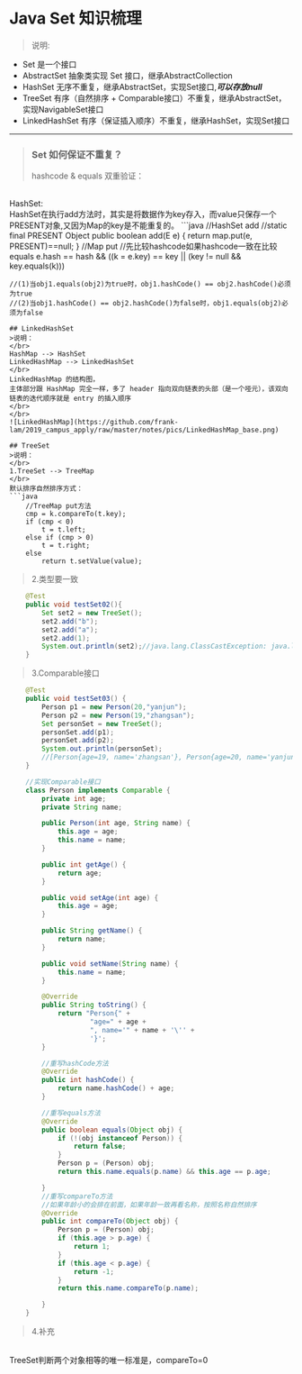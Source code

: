 # Java Set 知识梳理
>说明:
- Set 是一个接口
- AbstractSet 抽象类实现 Set 接口，继承AbstractCollection
- HashSet 无序不重复，继承AbstractSet，实现Set接口,***可以存放null*** 
- TreeSet 有序（自然排序 + Comparable接口）不重复，继承AbstractSet，实现NavigableSet接口
- LinkedHashSet 有序（保证插入顺序）不重复，继承HashSet，实现Set接口
--- 
>### Set 如何保证不重复？
>hashcode & equals 双重验证：
</br>
HashSet:
</br>
HashSet在执行add方法时，其实是将数据作为key存入，而value只保存一个PRESENT对象,又因为Map的key是不能重复的。
```java
    //HashSet add
    //static final PRESENT Object
    public boolean add(E e) {
        return map.put(e, PRESENT)==null;
    }
    //Map put
    //先比较hashcode如果hashcode一致在比较equals
    e.hash == hash && ((k = e.key) == key || (key != null && key.equals(k)))
    
    //(1)当obj1.equals(obj2)为true时，obj1.hashCode() == obj2.hashCode()必须为true  
    //(2)当obj1.hashCode() == obj2.hashCode()为false时，obj1.equals(obj2)必须为false
```
## LinkedHashSet
>说明：
</br>
HashMap --> HashSet
LinkedHashMap --> LinkedHashSet
</br>
LinkedHashMap 的结构图，
主体部分跟 HashMap 完全一样，多了 header 指向双向链表的头部（是一个哑元），该双向链表的迭代顺序就是 entry 的插入顺序
</br>
</br>
![LinkedHashMap](https://github.com/frank-lam/2019_campus_apply/raw/master/notes/pics/LinkedHashMap_base.png)

## TreeSet
>说明：
</br>
1.TreeSet --> TreeMap
</br>
默认排序自然排序方式：
```java
    //TreeMap put方法
    cmp = k.compareTo(t.key);
    if (cmp < 0)
        t = t.left;
    else if (cmp > 0)
        t = t.right;
    else
        return t.setValue(value);
```
>2.类型要一致
```java
    @Test
    public void testSet02(){
        Set set2 = new TreeSet();
        set2.add("b");
        set2.add("a");
        set2.add(1);
        System.out.println(set2);//java.lang.ClassCastException: java.lang.String cannot be cast to java.lang.Integer
    }
```
>3.Comparable接口
```java
    @Test
    public void testSet03() {
        Person p1 = new Person(20,"yanjun");
        Person p2 = new Person(19,"zhangsan");
        Set personSet = new TreeSet();
        personSet.add(p1);
        personSet.add(p2);
        System.out.println(personSet);
        //[Person{age=19, name='zhangsan'}, Person{age=20, name='yanjun'}]
    }

    //实现Comparable接口
    class Person implements Comparable {
        private int age;
        private String name;

        public Person(int age, String name) {
            this.age = age;
            this.name = name;
        }

        public int getAge() {
            return age;
        }

        public void setAge(int age) {
            this.age = age;
        }

        public String getName() {
            return name;
        }

        public void setName(String name) {
            this.name = name;
        }

        @Override
        public String toString() {
            return "Person{" +
                    "age=" + age +
                    ", name='" + name + '\'' +
                    '}';
        }

        //重写hashCode方法    
        @Override
        public int hashCode() {
            return name.hashCode() + age;
        }

        //重写equals方法 
        @Override
        public boolean equals(Object obj) {
            if (!(obj instanceof Person)) {
                return false;
            }
            Person p = (Person) obj;
            return this.name.equals(p.name) && this.age == p.age;

        }
        //重写compareTo方法
        //如果年龄小的会排在前面，如果年龄一致再看名称，按照名称自然排序
        @Override
        public int compareTo(Object obj) {
            Person p = (Person) obj;
            if (this.age > p.age) {
                return 1;
            }
            if (this.age < p.age) {
                return -1;
            }
            return this.name.compareTo(p.name);

        }
    }
```
>4.补充
</br>
TreeSet判断两个对象相等的唯一标准是，compareTo=0